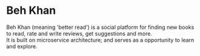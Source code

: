 # Beh Khan

Beh Khan (meaning 'better read') is a social platform for finding new books to read, rate and write reviews, get
suggestions and more.  
It is built on microservice architecture; and serves as a opportunity to learn and explore.